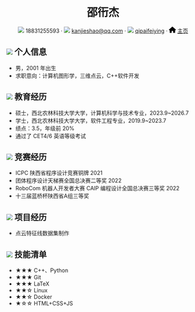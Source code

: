 




<center>
     <h1>邵衎杰</h1>
     <div>
         <span>
             <img src="assets/phone-solid.svg" width="18px">
             18831255593
         </span>
         ·
         <span>
             <img src="assets/envelope-solid.svg" width="18px">
             <a href="mailto:kanjieshao@qq.com">kanjieshao@qq.com</a>
         </span>
         ·
         <span>
             <img src="assets/github-brands.svg" width="18px">
             <a href="https://github.com/qipaifeiying">qipaifeiying</a>
         </span>
         ·
         <span>
             <img src="assets/house-solid.svg" width="18px">
             <a href="https://qipaifeiying.github.io/">主页</a>
         </span>
     </div>
 </center>




 ## <img src="assets/info-circle-solid.svg" width="30px"> 个人信息 

 - 男，2001 年出生
 - 求职意向：计算机图形学，三维点云，C++软件开发

## <img src="assets/graduation-cap-solid.svg" width="30px"> 教育经历

- 硕士，西北农林科技大学大学，计算机科学与技术专业，2023.9~2026.7
- 学士，西北农林科技大学大学，软件工程专业，2019.9~2023.7
- 绩点：3.5，年级前 20%
- 通过了 CET4/6 英语等级考试

## <img src="assets/briefcase-solid.svg" width="30px"> 竞赛经历

- ICPC 陕西省程序设计竞赛铜牌  2021
- 团体程序设计天梯赛全国总决赛二等奖 2022
- RoboCom 机器人开发者大赛 CAIP 编程设计全国总决赛三等奖 2022
- 十三届蓝桥杯陕西省A组三等奖

## <img src="assets/project-diagram-solid.svg" width="30px"> 项目经历

- 点云特征线数据集制作

## <img src="assets/tools-solid.svg" width="30px"> 技能清单

- ★★★ C++、Python
- ★★★ Git
- ★★★ LaTeX
- ★★☆ Linux
- ★★☆ Docker
- ★☆☆ HTML+CSS+JS





<!-- 标签logo <link rel="icon" href="https://qipaifeiying.oss-cn-beijing.aliyuncs.com/%E5%9B%BE%E7%89%87/202409261801708.jpg" type="image/jpg"> -->